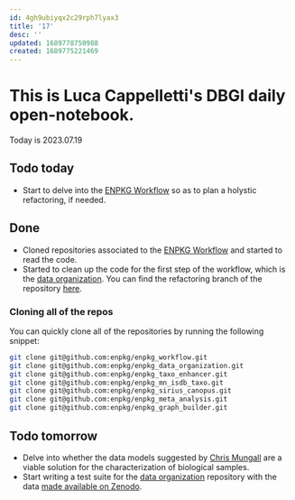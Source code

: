 ```yaml
---
id: 4gh9ubiyqx2c29rph7lyax3
title: '17'
desc: ''
updated: 1689778750988
created: 1689775221469
---
```


# This is Luca Cappelletti's DBGI daily open-notebook.

Today is 2023.07.19

## Todo today
* Start to delve into the [ENPKG Workflow](https://github.com/enpkg/enpkg_workflow) so as to plan a holystic refactoring, if needed.

## Done
* Cloned repositories associated to the [ENPKG Workflow](https://github.com/enpkg/enpkg_workflow) and started to read the code.
* Started to clean up the code for the first step of the workflow, which is the [data organization](https://github.com/enpkg/enpkg_data_organization). You can find the refactoring branch of the repository [here](https://github.com/enpkg/enpkg_data_organization/tree/refactoring).

### Cloning all of the repos
You can quickly clone all of the repositories by running the following snippet:

```bash
git clone git@github.com:enpkg/enpkg_workflow.git
git clone git@github.com:enpkg/enpkg_data_organization.git
git clone git@github.com:enpkg/enpkg_taxo_enhancer.git
git clone git@github.com:enpkg/enpkg_mn_isdb_taxo.git
git clone git@github.com:enpkg/enpkg_sirius_canopus.git
git clone git@github.com:enpkg/enpkg_meta_analysis.git
git clone git@github.com:enpkg/enpkg_graph_builder.git
```

## Todo tomorrow
* Delve into whether the data models suggested by [Chris Mungall](https://www.linkedin.com/in/chrismungall/) are a viable solution for the characterization of biological samples.
* Start writing a test suite for the [data organization](https://github.com/enpkg/enpkg_data_organization/tree/refactoring) repository with the data [made available on Zenodo](https://zenodo.org/record/8152039). 
